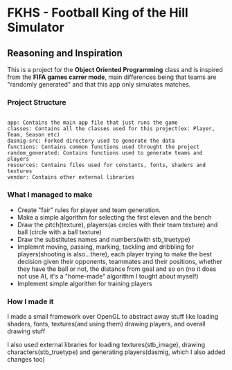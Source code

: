 # FKHS - Football King of the Hill Simulator

## Reasoning and Inspiration

This is a project for the **Object Oriented Programming** class and is inspired from the **FIFA games carrer mode**, main differences being that teams are "randomly generated" and that this app only simulates matches.

### Project Structure

```

app: Contains the main app file that just runs the game
classes: Contains all the classes used for this project(ex: Player, Team, Season etc)
dasmig-src: Forked directory used to generate the data
functions: Contains common functions used throught the project
random_generated: Contains functions used to generate teams and players
resources: Contains files used for constants, fonts, shaders and textures
vendor: Contains other external libraries

```

### What I managed to make

- Create "fair" rules for player and team generation.
- Make a simple algorithm for selecting the first eleven and the bench
- Draw the pitch(texture), players(as circles with their team texture) and ball (circle with a ball texture)
- Draw the substitutes names and numbers(with stb_truetype)
- Implemnt moving, passing, marking, tackling and dribbling for players(shooting is also...there), each player trying to make the best decision given their opponents, teammates and their positions, whether they have the ball or not, the distance from goal and so on (no it does not use AI, it's a "home-made" algorithm I tought about myself)
- Implement simple algorithm for training players

### How I made it

I made a small framework over OpenGL to abstract away stuff like loading shaders, fonts, textures(and using them) drawing players, and overall drawing stuff

I also used external libraries for loading textures(stb_image), drawing characters(stb_truetype) and generating players(dasmig, which I also added changes too)
